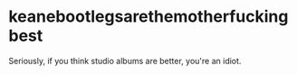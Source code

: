 # keanebootlegsarethemotherfuckingbest
Seriously, if you think studio albums are better, you're an idiot.
